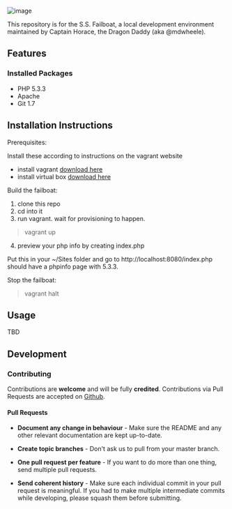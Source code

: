 ![image](https://f.cloud.github.com/assets/2453394/2131655/75d3d610-92a3-11e3-977c-44a3cb6ec8c0.png)

This repository is for the S.S. Failboat, a local development environment maintained by Captain Horace, the Dragon Daddy (aka @mdwheele).

## Features

### Installed Packages

* PHP 5.3.3
* Apache
* Git 1.7

## Installation Instructions

Prerequisites:

Install these according to instructions on the vagrant website
- install vagrant [download here](http://www.vagrantup.com/downloads)
- install virtual box [download here](https://www.virtualbox.org/wiki/Downloads)

Build the failboat:

1. clone this repo
2. cd into it
3. run vagrant.  wait for provisioning to happen.  

  > vagrant up

4. preview your php info by creating index.php

  <?php phpinfo(); ?>
  
  Put this in your ~/Sites folder and go to http://localhost:8080/index.php
should have a phpinfo page with 5.3.3.

Stop the failboat:

  > vagrant halt

## Usage

TBD

## Development

### Contributing

Contributions are **welcome** and will be fully **credited**.  Contributions via Pull Requests are accepted on [Github](https://github/mdwheele/failboat).  

#### Pull Requests

- **Document any change in behaviour** - Make sure the README and any other relevant documentation are kept up-to-date.

- **Create topic branches** - Don't ask us to pull from your master branch.

- **One pull request per feature** - If you want to do more than one thing, send multiple pull requests.

- **Send coherent history** - Make sure each individual commit in your pull request is meaningful. If you had to make multiple intermediate commits while developing, please squash them before submitting.
